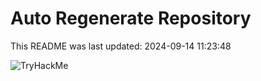 # Auto Regenerate Repository

This README was last updated: 2024-09-14 11:23:48

 ![TryHackMe](https://tryhackme.com/badge/533634)